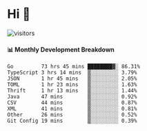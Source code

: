 # Hi 👋
 
![visitors](https://visitor-badge.glitch.me/badge?page_id=sorcererxw.sorcererx)

#### 📊 Monthly Development Breakdown

<!--START_SECTION:waka-->
```text
Go         73 hrs 45 mins ████████▓░ 86.31%
TypeScript 3 hrs 14 mins  ▒░░░░░░░░░ 3.79%
JSON       1 hr 45 mins   ▒░░░░░░░░░ 2.05%
TOML       1 hr 23 mins   ▒░░░░░░░░░ 1.63%
Thrift     1 hr 13 mins   ▒░░░░░░░░░ 1.44%
Java       47 mins        ▒░░░░░░░░░ 0.92%
CSV        44 mins        ▒░░░░░░░░░ 0.87%
XML        41 mins        ▒░░░░░░░░░ 0.81%
Other      26 mins        ▒░░░░░░░░░ 0.52%
Git Config 19 mins        ▒░░░░░░░░░ 0.39%
```
<!--END_SECTION:waka-->
